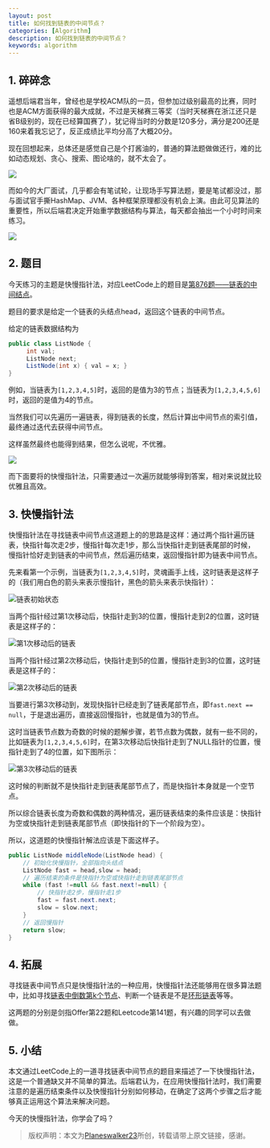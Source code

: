 ```yaml
---
layout: post
title: 如何找到链表的中间节点？
categories: [Algorithm]
description: 如何找到链表的中间节点？
keywords: algorithm
---
```


## 1. 碎碎念
遥想后端君当年，曾经也是学校ACM队的一员，但参加过级别最高的比赛，同时也是ACM方面获得的最大成就，不过是天梯赛三等奖（当时天梯赛在浙江还只是省B级别的，现在已经算国赛了），犹记得当时的分数是120多分，满分是200还是160来着我忘记了，反正成绩比平均分高了大概20分。

现在回想起来，总体还是感觉自己是个打酱油的，普通的算法题做做还行，难的比如动态规划、贪心、搜索、图论啥的，就不太会了。

![](https://planeswalker23.github.io/images/posts/2020062201.png)

而如今的大厂面试，几乎都会有笔试轮，让现场手写算法题，要是笔试都没过，那与面试官手撕HashMap、JVM、各种框架原理都没有机会上演。由此可见算法的重要性，所以后端君决定开始重学数据结构与算法，每天都会抽出一个小时时间来练习。

![](https://planeswalker23.github.io/images/posts/2020062202.png)

## 2. 题目
今天练习的主题是快慢指针法，对应LeetCode上的题目是[第876题——链表的中间结点](https://leetcode-cn.com/problems/middle-of-the-linked-list/)。

题目的要求是给定一个链表的头结点head，返回这个链表的中间节点。

给定的链表数据结构为

```java
public class ListNode {
     int val;
     ListNode next;
     ListNode(int x) { val = x; }
}
```

例如，当链表为`[1,2,3,4,5]`时，返回的是值为3的节点；当链表为`[1,2,3,4,5,6]`时，返回的是值为4的节点。

当然我们可以先遍历一遍链表，得到链表的长度，然后计算出中间节点的索引值，最终通过迭代去获得中间节点。

这样虽然最终也能得到结果，但怎么说呢，不优雅。

![](https://planeswalker23.github.io/images/posts/2020062203.png)

而下面要将的快慢指针法，只需要通过一次遍历就能够得到答案，相对来说就比较优雅且高效。

## 3. 快慢指针法
快慢指针法在寻找链表中间节点这道题上的的思路是这样：通过两个指针遍历链表，快指针每次走2步，慢指针每次走1步，那么当快指针走到链表尾部的时候，慢指针恰好走到链表的中间节点，然后遍历结束，返回慢指针即为链表中间节点。

先来看第一个示例，当链表为`[1,2,3,4,5]`时，灵魂画手上线，这时链表是这样子的（我们用白色的箭头来表示慢指针，黑色的箭头来表示快指针）：

![链表初始状态](https://planeswalker23.github.io/images/posts/2020062204.png)

当两个指针经过第1次移动后，快指针走到3的位置，慢指针走到2的位置，这时链表是这样子的：

![第1次移动后的链表](https://planeswalker23.github.io/images/posts/2020062205.png)

当两个指针经过第2次移动后，快指针走到5的位置，慢指针走到3的位置，这时链表是这样子的：

![第2次移动后的链表](https://planeswalker23.github.io/images/posts/2020062206.png)

当要进行第3次移动到，发现快指针已经走到了链表尾部节点，即`fast.next == null`，于是退出遍历，直接返回慢指针，也就是值为3的节点。

这时当链表节点数为奇数的时候的题解步骤，若节点数为偶数，就有一些不同的，比如链表为`[1,2,3,4,5,6]`时，在第3次移动后快指针走到了NULL指针的位置，慢指针走到了4的位置，如下图所示：

![第3次移动后的链表](https://planeswalker23.github.io/images/posts/2020062207.png)

这时候的判断就不是快指针走到链表尾部节点了，而是快指针本身就是一个空节点。

所以综合链表长度为奇数和偶数的两种情况，遍历链表结束的条件应该是：快指针为空或快指针走到链表尾部节点（即快指针的下一个阶段为空）。

所以，这道题的快慢指针解法应该是下面这样子。

```java
public ListNode middleNode(ListNode head) {
    // 初始化快慢指针，全部指向头结点
    ListNode fast = head,slow = head;
    // 遍历结束的条件是快指针为空或快指针走到链表尾部节点
    while (fast !=null && fast.next!=null) {
        // 快指针走2步，慢指针走1步
        fast = fast.next.next;
        slow = slow.next;
    }
    // 返回慢指针
    return slow;
}
```

## 4. 拓展
寻找链表中间节点只是快慢指针法的一种应用，快慢指针法还能够用在很多算法题中，比如寻找[链表中倒数第k个节点](https://leetcode-cn.com/problems/lian-biao-zhong-dao-shu-di-kge-jie-dian-lcof)、判断一个链表是不是[环形链表](https://leetcode-cn.com/problems/linked-list-cycle/)等等。

这两题的分别是剑指Offer第22题和Leetcode第141题，有兴趣的同学可以去做做。

## 5. 小结
本文通过LeetCode上的一道寻找链表中间节点的题目来描述了一下快慢指针法，这是一个普通缺又并不简单的算法。后端君认为，在应用快慢指针法时，我们需要注意的是遍历结束条件以及快慢指针分别如何移动，在确定了这两个步骤之后才能够真正运用这个算法来解决问题。

今天的快慢指针法，你学会了吗？

> 版权声明：本文为[Planeswalker23](https://github.com/Planeswalker23)所创，转载请带上原文链接，感谢。